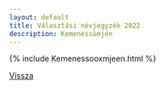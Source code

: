 ```yaml
---
layout: default
title: Választási névjegyzék 2022
description: Kemenessömjén
---
```


{% include Kemenessooxmjeen.html %}

[Vissza](./)